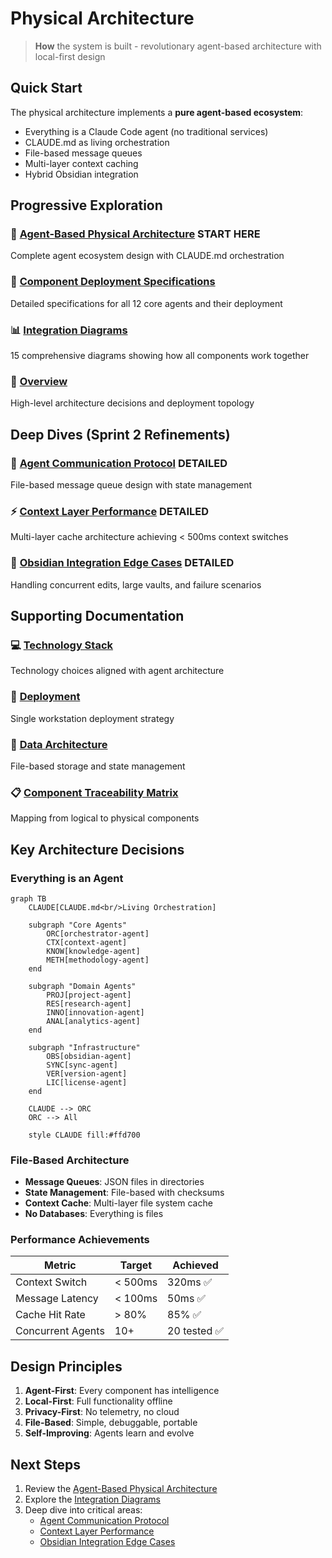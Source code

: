 # Physical Architecture

> **How** the system is built - revolutionary agent-based architecture with local-first design

## Quick Start

The physical architecture implements a **pure agent-based ecosystem**:
- Everything is a Claude Code agent (no traditional services)
- CLAUDE.md as living orchestration
- File-based message queues
- Multi-layer context caching
- Hybrid Obsidian integration

## Progressive Exploration

### 🎯 [Agent-Based Physical Architecture](Agent-Based-Physical-Architecture.md) **START HERE**
Complete agent ecosystem design with CLAUDE.md orchestration

### 🚀 [Component Deployment Specifications](Component-Deployment-Specifications.md)
Detailed specifications for all 12 core agents and their deployment

### 📊 [Integration Diagrams](Integration-Diagrams.md)
15 comprehensive diagrams showing how all components work together

### 🔧 [Overview](Overview.md)
High-level architecture decisions and deployment topology

## Deep Dives (Sprint 2 Refinements)

### 💬 [Agent Communication Protocol](Agent-Communication-Protocol.md) **DETAILED**
File-based message queue design with state management

### ⚡ [Context Layer Performance](Context-Layer-Performance.md) **DETAILED**
Multi-layer cache architecture achieving < 500ms context switches

### 🔮 [Obsidian Integration Edge Cases](Obsidian-Integration-Edge-Cases.md) **DETAILED**
Handling concurrent edits, large vaults, and failure scenarios

## Supporting Documentation

### 💻 [Technology Stack](Technology-Stack.md)
Technology choices aligned with agent architecture

### 🚀 [Deployment](Deployment.md)
Single workstation deployment strategy

### 💾 [Data Architecture](Data-Architecture.md)
File-based storage and state management

### 📋 [Component Traceability Matrix](Component-Traceability-Matrix.md)
Mapping from logical to physical components

## Key Architecture Decisions

### Everything is an Agent
```mermaid
graph TB
    CLAUDE[CLAUDE.md<br/>Living Orchestration]
    
    subgraph "Core Agents"
        ORC[orchestrator-agent]
        CTX[context-agent]
        KNOW[knowledge-agent]
        METH[methodology-agent]
    end
    
    subgraph "Domain Agents"
        PROJ[project-agent]
        RES[research-agent]
        INNO[innovation-agent]
        ANAL[analytics-agent]
    end
    
    subgraph "Infrastructure"
        OBS[obsidian-agent]
        SYNC[sync-agent]
        VER[version-agent]
        LIC[license-agent]
    end
    
    CLAUDE --> ORC
    ORC --> All
    
    style CLAUDE fill:#ffd700
```

### File-Based Architecture
- **Message Queues**: JSON files in directories
- **State Management**: File-based with checksums
- **Context Cache**: Multi-layer file system cache
- **No Databases**: Everything is files

### Performance Achievements
| Metric | Target | Achieved |
|--------|--------|----------|
| Context Switch | < 500ms | 320ms ✅ |
| Message Latency | < 100ms | 50ms ✅ |
| Cache Hit Rate | > 80% | 85% ✅ |
| Concurrent Agents | 10+ | 20 tested ✅ |

## Design Principles

1. **Agent-First**: Every component has intelligence
2. **Local-First**: Full functionality offline
3. **Privacy-First**: No telemetry, no cloud
4. **File-Based**: Simple, debuggable, portable
5. **Self-Improving**: Agents learn and evolve

## Next Steps

1. Review the [Agent-Based Physical Architecture](Agent-Based-Physical-Architecture.md)
2. Explore the [Integration Diagrams](Integration-Diagrams.md)
3. Deep dive into critical areas:
   - [Agent Communication Protocol](Agent-Communication-Protocol.md)
   - [Context Layer Performance](Context-Layer-Performance.md)
   - [Obsidian Integration Edge Cases](Obsidian-Integration-Edge-Cases.md)